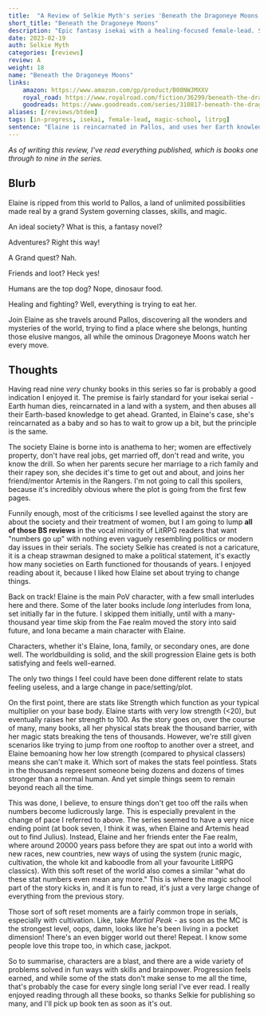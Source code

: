 ```yaml
---
title:  "A Review of Selkie Myth's series 'Beneath the Dragoneye Moons'"
short_title: "Beneath the Dragoneye Moons"
description: "Epic fantasy isekai with a healing-focused female-lead. Some magic school in books eight and nine."
date: 2023-02-19
auth: Selkie Myth
categories: [reviews]
review: A
weight: 18
name: "Beneath the Dragoneye Moons"
links:
    amazon: https://www.amazon.com/gp/product/B08NWJMXXV
    royal_road: https://www.royalroad.com/fiction/36299/beneath-the-dragoneye-moons
    goodreads: https://www.goodreads.com/series/310817-beneath-the-dragoneye-moons
aliases: [/reviews/btdem]
tags: [in-progress, isekai, female-lead, magic-school, litrpg]
sentence: "Elaine is reincarnated in Pallos, and uses her Earth knowledge to become the ultimate healer."
---
```


*As of writing this review, I've read everything published, which is books one through to nine in the series.*

## Blurb

Elaine is ripped from this world to Pallos, a land of unlimited possibilities made real by a grand System governing classes, skills, and magic.

An ideal society? What is this, a fantasy novel?

Adventures? Right this way!

A Grand quest? Nah.

Friends and loot? Heck yes!

Humans are the top dog? Nope, dinosaur food.

Healing and fighting? Well, everything is trying to eat her.

Join Elaine as she travels around Pallos, discovering all the wonders and mysteries of the world, trying to find a place where she belongs, hunting those elusive mangos, all while the ominous Dragoneye Moons watch her every move.

## Thoughts

Having read nine *very* chunky books in this series so far is probably a good indication I enjoyed it. The premise is fairly standard for your isekai serial - Earth human dies, reincarnated in a land with a system, and then abuses all their Earth-based knowledge to get ahead. Granted, in Elaine's case, she's reincarnated as a baby and so has to wait to grow up a bit, but the principle is the same. 

The society Elaine is borne into is anathema to her; women are effectively property, don't have real jobs, get married off, don't read and write, you know the drill. So when her parents secure her marriage to a rich family and their rapey son, she decides it's time to get out and about, and joins her friend/mentor Artemis in the Rangers. I'm not going to call this spoilers, because it's incredibly obvious where the plot is going from the first few pages.

Funnily enough, most of the criticisms I see levelled against the story are about the society and their treatment of women, but I am going to lump **all of those BS reviews** in the vocal minority of LitRPG readers that want "numbers go up" with nothing even vaguely resembling politics or modern day issues in their serials. The society Selkie has created is not a caricature, it is a cheap strawman designed to make a political statement, it's exactly how many societies on Earth functioned for thousands of years. I enjoyed reading about it, because I liked how Elaine set about trying to change things.

Back on track! Elaine is the main PoV character, with a few small interludes here and there. Some of the later books include *long* interludes from Iona, set initially far in the future. I skipped them initially, until <span class="spoiler">with a many-thousand year time skip from the Fae realm moved the story into said future, and Iona became a main character with Elaine.</span>

Characters, whether it's Elaine, Iona, family, or secondary ones, are done well. The worldbuilding is solid, and the skill progression Elaine gets is both satisfying and feels well-earned. 

The only two things I feel could have been done different relate to stats feeling useless, and a large change in pace/setting/plot.

On the first point, there are stats like Strength which function as your typical multiplier on your base body. Elaine starts with very low strength (<20), but eventually raises her strength to 100. As the story goes on, over the course of many, many books, all her physical stats break the thousand barrier, with her magic stats breaking the tens of thousands. However, we're still given scenarios like trying to jump from one rooftop to another over a street, and Elaine bemoaning how her low strength (compared to physical classers) means she can't make it. Which sort of makes the stats feel pointless. Stats in the thousands represent someone being dozens and dozens of times stronger than a normal human. And yet simple things seem to remain beyond reach all the time.

This was done, I believe, to ensure things don't get too off the rails when numbers become ludicrously large. This is especially prevalent in the change of pace I referred to above. <span class="spoiler">
The series seemed to have a very nice ending point (at book seven, I think it was, when Elaine and Artemis head out to find Julius). Instead, Elaine and her friends enter the Fae realm, where around 20000 years pass before they are spat out into a world with new races, new countries, new ways of using the system (runic magic, cultivation, the whole kit and kaboodle from all your favourite LitRPG classics). With this soft reset of the world also comes a similar "what do these stat numbers even mean any more." This is where the magic school part of the story kicks in, and it is fun to read, it's just a very large change of everything from the previous story.</span>

Those sort of soft reset moments are a fairly common trope in serials, especially with cultivation. Like, take *Martial Peak* - as soon as the MC is the strongest level, oops, damn, looks like he's been living in a pocket dimension! There's an even bigger world out there! Repeat. I know some people love this trope too, in which case, jackpot. 

So to summarise, characters are a blast, and there are a wide variety of problems solved in fun ways with skills and brainpower. Progression feels earned, and while some of the stats don't make sense to me all the time, that's probably the case for every single long serial I've ever read. I really enjoyed reading through all these books, so thanks Selkie for publishing so many, and I'll pick up book ten as soon as it's out.